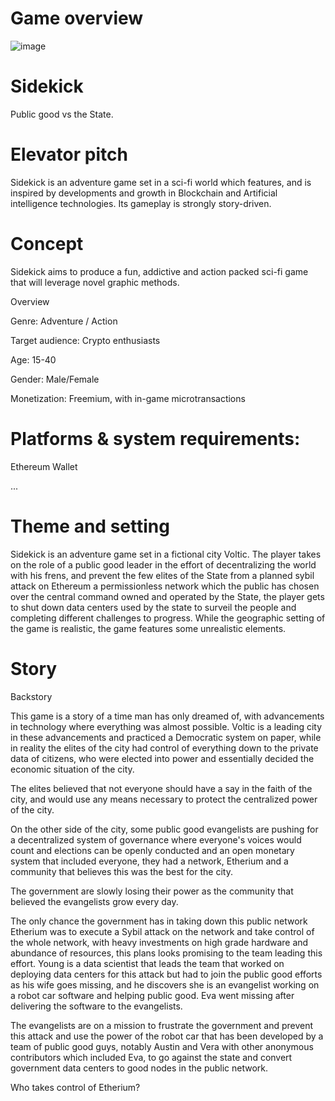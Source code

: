 # Game overview

![image](https://github.com/EngrGord/SideKick/blob/main/assets/futuristic-city-landscape-vector-27449986.jpg)


# Sidekick

Public good vs the State.

# Elevator pitch

Sidekick is an adventure game set in a sci-fi world which features, and is inspired by developments and growth in Blockchain and Artificial intelligence technologies. Its gameplay is strongly story-driven.

# Concept
Sidekick aims to produce a fun, addictive and action packed sci-fi game that will leverage novel graphic methods.

Overview

Genre: Adventure / Action

Target audience: Crypto enthusiasts

Age: 15-40

Gender: Male/Female

Monetization: Freemium, with in-game microtransactions

# Platforms & system requirements:  

Ethereum Wallet

...

# Theme and setting

Sidekick is an adventure game set in a fictional city Voltic. The player takes on the role of a public good leader in the effort of decentralizing the world with his frens, and prevent the few elites of the State from a planned sybil attack on Ethereum a permissionless network which the public has chosen over the central command owned and operated by the State, the player gets to shut down data centers used by the state to surveil the people and completing different challenges to progress. While the geographic setting of the game is realistic, the game features some unrealistic  elements.


# Story
Backstory


This game is a story of a time man has only dreamed of, with advancements in technology where everything was almost possible. Voltic is a leading city in these advancements and practiced a Democratic system on paper, while in reality the elites of the city had control of everything down to the private data of citizens, who were elected into power and essentially decided the economic situation of the city.

The elites believed that not everyone should have a say in the faith of the city, and would use any means necessary to protect the centralized power of the city.

 On the other side of the city, some public good evangelists are pushing for a decentralized system of governance where everyone's voices would count and elections can be openly conducted and an open monetary system that included everyone, they had a network, Etherium and a community that believes this was the best for the city.

The government are slowly losing their power as the community that believed the evangelists grow every day.

The only chance the government has in taking down this public network Etherium was to execute a Sybil attack on the network and take control of the whole network,  with heavy investments on high grade hardware and abundance of resources, this plans looks promising to the team leading this effort. Young is a data scientist that leads the team that worked on deploying data centers for this attack but had to join the public good efforts as his wife goes missing, and he discovers she is an evangelist working on a robot car software and helping public good. Eva went missing after delivering the software to the evangelists.

The evangelists are on a mission to frustrate the government and prevent this attack and use the power of the robot car that has been developed by a team of public good guys, notably Austin and Vera with other anonymous contributors which included Eva, to go against the state and convert government data centers to good nodes in the public network.

Who takes control of Etherium?

